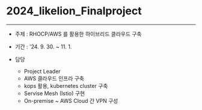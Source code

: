 # 2024_likelion_Finalproject
---
- 주제 : RHOCP/AWS 를 활용한 하이브리드 클라우드 구축
- 기간 : '24. 9. 30. ~ 11. 1.

- 담당
  - Project Leader
  - AWS 클라우드 인프라 구축
  - kops 활용,  kubernetes cluster 구축
  - Servise Mesh (Istio) 구현
  - On-premise ~ AWS Cloud 간 VPN 구성
